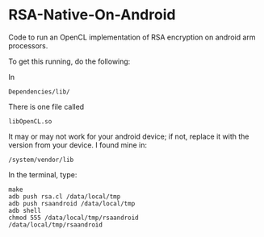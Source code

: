 # RSA-Native-On-Android
Code to run an OpenCL implementation of RSA encryption on android arm processors.

To get this running, do the following:

In 

    Dependencies/lib/
There is one file called

    libOpenCL.so
It may or may not work for your android device; if not, replace it with the version from your device.
I found mine in:

    /system/vendor/lib

In the terminal, type:

    make
    adb push rsa.cl /data/local/tmp
    adb push rsaandroid /data/local/tmp
    adb shell
    chmod 555 /data/local/tmp/rsaandroid
    /data/local/tmp/rsaandroid
